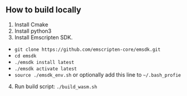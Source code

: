 ## How to build locally
1. Install Cmake 
2. Install python3
3. Install Emscripten SDK.
- `git clone https://github.com/emscripten-core/emsdk.git`
- `cd emsdk`
- `./emsdk install latest`
- `./emsdk activate latest`
- `source ./emsdk_env.sh` or optionally add this line to `~/.bash_profie` 
4. Run build script: `./build_wasm.sh`
